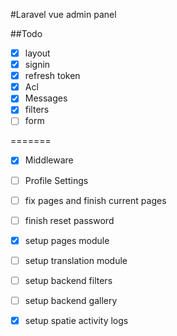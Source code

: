 #Laravel vue admin panel

##Todo
* [x] layout
* [x] signin
* [x] refresh token
* [x] Acl
* [X] Messages
* [x] filters
* [ ] form

=======
* [X] Middleware
* [ ] Profile Settings
* [ ] fix pages and finish current pages

* [ ] finish reset password 
* [X] setup pages module

* [ ] setup translation module

* [ ] setup backend filters
* [ ] setup backend gallery
* [X] setup spatie activity logs
